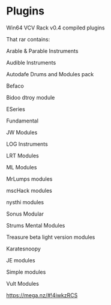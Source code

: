 # Plugins
Win64 VCV Rack v0.4 compiled plugins

That rar contains:

Arable & Parable Instruments

Audible Instruments

Autodafe Drums and Modules pack

Befaco

Bidoo dtroy module

ESeries

Fundamental

JW Modules

LOG Instruments

LRT Modules

ML Modules

MrLumps modules

mscHack modules

nysthi  modules

Sonus Modular

Strums Mental Modules

Treasure beta light version modules

Karatesnoopy

JE modules

Simple modules

Vult Modules

https://mega.nz/#!4iwkzRCS
